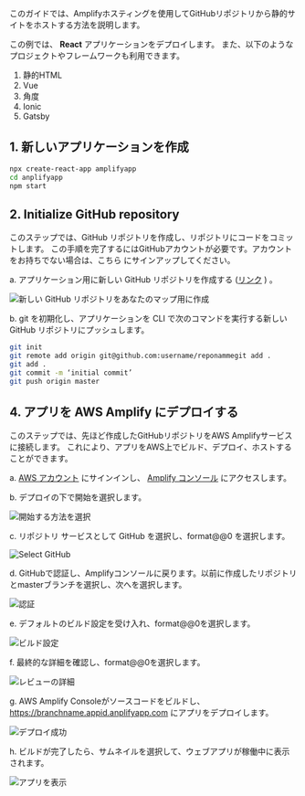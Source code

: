 このガイドでは、Amplifyホスティングを使用してGitHubリポジトリから静的サイトをホストする方法を説明します。

この例では、 __React__ アプリケーションをデプロイします。 また、以下のようなプロジェクトやフレームワークも利用できます。

1. 静的HTML
2. Vue
3. 角度
4. Ionic
5. Gatsby

## 1. 新しいアプリケーションを作成

```sh
npx create-react-app amplifyapp
cd anplifyapp
npm start
```

## 2. Initialize GitHub repository

このステップでは、GitHub リポジトリを作成し、リポジトリにコードをコミットします。 この手順を完了するにはGitHubアカウントが必要です。アカウントをお持ちでない場合は、こちら [](https://github.com/join)にサインアップしてください。

a. アプリケーション用に新しい GitHub リポジトリを作成する ([リンク](https://github.com/new) ) 。

![新しい GitHub リポジトリをあなたのマップ用に作成](~/images/hosting/git/1.png)

b. git を初期化し、アプリケーションを CLI で次のコマンドを実行する新しい GitHub リポジトリにプッシュします。

```sh
git init
git remote add origin git@github.com:username/reponammegit add .
git add .
git commit -m ‘initial commit’
git push origin master
```

## 4. アプリを AWS Amplify にデプロイする

このステップでは、先ほど作成したGitHubリポジトリをAWS Amplifyサービスに接続します。 これにより、アプリをAWS上でビルド、デプロイ、ホストすることができます。

a. [AWS アカウント](https://console.aws.amazon.com/) にサインインし、 [Amplify コンソール](https://console.aws.amazon.com/amplify/home) にアクセスします。

b. デプロイの下で開始を選択します。

![開始する方法を選択](~/images/hosting/git/3.png)

c. リポジトリ サービスとして GitHub を選択し、format@@0 を選択します。

![Select GitHub](~/images/hosting/git/4.png)

d. GitHubで認証し、Amplifyコンソールに戻ります。以前に作成したリポジトリとmasterブランチを選択し、次へを選択します。

![認証](~/images/hosting/git/5.png)

e. デフォルトのビルド設定を受け入れ、format@@0を選択します。

![ビルド設定](~/images/hosting/git/6.png)

f. 最終的な詳細を確認し、format@@0を選択します。

![レビューの詳細](~/images/hosting/git/7.png)

g. AWS Amplify Consoleがソースコードをビルドし、https://branchname.appid.anplifyapp.com にアプリをデプロイします。

![デプロイ成功](~/images/hosting/git/8.png)

h. ビルドが完了したら、サムネイルを選択して、ウェブアプリが稼働中に表示されます。

![アプリを表示](~/images/hosting/git/9.png)